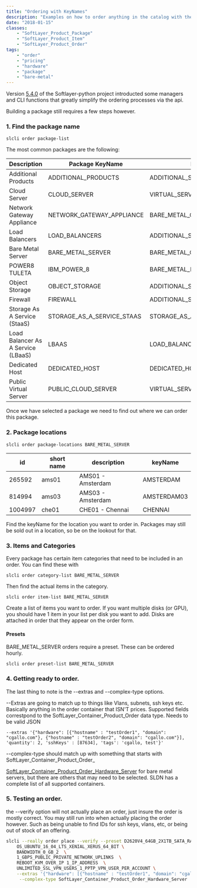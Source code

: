 ```yaml
---
title: "Ordering with KeyNames"
description: "Examples on how to order anything in the catalog with the proper package and item names."
date: "2018-01-15"
classes: 
    - "SoftLayer_Product_Package"
    - "SoftLayer_Product_Item"
    - "SoftLayer_Product_Order"
tags:
    - "order"
    - "pricing"
    - "hardware"
    - "package"
    - "bare-metal"
---
```


Version  [5.4.0](https://github.com/softlayer/softlayer-python/releases/tag/v5.4.0) of the Softlayer-python project introducted some managers and CLI functions that greatly simplify the ordering processes via the api.

Building a package still requires a few steps however.

### 1. Find the package name

```
slcli order package-list
```

The most common packages are the following:

|Description | Package KeyName | Package Type |
| --- | --- | --- |
| Additional Products | ADDITIONAL_PRODUCTS | ADDITIONAL_SERVICES |
| Cloud Server | CLOUD_SERVER | VIRTUAL_SERVER_INSTANCE|
|Network Gateway Appliance|NETWORK_GATEWAY_APPLIANCE |BARE_METAL_GATEWAY |
|Load Balancers|LOAD_BALANCERS|ADDITIONAL_SERVICES_LOAD_BALANCER |
|Bare Metal Server| BARE_METAL_SERVER|BARE_METAL_CPU_FAST_PROVISION|
|POWER8 TULETA|IBM_POWER_8 |BARE_METAL_POWER_CPU|
|Object Storage| OBJECT_STORAGE|ADDITIONAL_SERVICES_OBJECT_STORAGE|
|Firewall |FIREWALL |ADDITIONAL_SERVICES_FIREWALL|
|Storage As A Service (StaaS) |STORAGE_AS_A_SERVICE_STAAS |STORAGE_AS_A_SERVICE |
|Load Balancer As A Service (LBaaS) |LBAAS |LOAD_BALANCER_AS_A_SERVICE|
|Dedicated Host |DEDICATED_HOST |DEDICATED_HOST |
|Public Virtual Server  |PUBLIC_CLOUD_SERVER |VIRTUAL_SERVER_INSTANCE|
  
Once we have selected a package we need to find out where we can order this package.

### 2. Package locations
```
slcli order package-locations BARE_METAL_SERVER
```

| id | short name | description | keyName |
| --- | --- | --- | --- |
|265592  | ams01 | AMS01 - Amsterdam   |    AMSTERDAM
|814994 |  ams03 | AMS03 - Amsterdam  |     AMSTERDAM03
|1004997 | che01 | CHE01 - Chennai    |     CHENNAI

Find the keyName for the location you want to order in. Packages may still be sold out in a location, so be on the lookout for that.

### 3. Items and Categories
Every package has certain item categories that need to be included in an order. You can find these with 
```
slcli order category-list BARE_METAL_SERVER
```

Then find the actual items in the category.

```
slcli order item-list BARE_METAL_SERVER
```

Create a list of items you want to order. If you want multiple disks (or GPU), you should have 1 item in your list per disk you want to add. Disks are attached in order that they appear on the order form.

#### Presets
BARE_METAL_SERVER orders require a preset. These can be ordered hourly.

```
slcli order preset-list BARE_METAL_SERVER
```


### 4. Getting ready to order.
The last thing to note is the --extras and --complex-type options.

--Extras are going to match up to things like Vlans, subnets, ssh keys etc. Basically anything in the order container that ISN'T prices. Supported fields correstpond to the SoftLayer_Container_Product_Order data type. Needs to be valid JSON

```
--extras '{"hardware": [{"hostname" : "testOrder1", "domain": "cgallo.com"}, {"hostname" : "testOrder2", "domain": "cgallo.com"}], 'quantity': 2, 'sshKeys' : [87634], 'tags': 'cgallo, test'}'
```

--complex-type should match up with something that starts with SoftLayer_Container_Product_Order_

[SoftLayer_Container_Product_Order_Hardware_Server](http://sldn.softlayer.com/reference/datatypes/SoftLayer_Container_Product_Order_Hardware_Server) for bare metal servers, but there are others that may need to be selected. SLDN has a complete list of all supported containers.


### 5. Testing an order.

the --verify option will not actually place an order, just insure the order is mostly correct. You may still run into when actually placing the order however. Such as being unable to find IDs for ssh keys, vlans, etc, or being out of stock of an offering.

```bash
slcli --really order place --verify --preset D2620V4_64GB_2X1TB_SATA_RAID_1 BARE_METAL_SERVER  TORONTO  \
    OS_UBUNTU_16_04_LTS_XENIAL_XERUS_64_BIT \
    BANDWIDTH_0_GB_2  \
    1_GBPS_PUBLIC_PRIVATE_NETWORK_UPLINKS  \
    REBOOT_KVM_OVER_IP 1_IP_ADDRESS  \
    UNLIMITED_SSL_VPN_USERS_1_PPTP_VPN_USER_PER_ACCOUNT \
    --extras '{"hardware": [{"hostname" : "testOrder1", "domain": "cgallo.com"}], "sshKeys" : [87634], "tags": "cgallo, test"}' \
     --complex-type SoftLayer_Container_Product_Order_Hardware_Server
```

